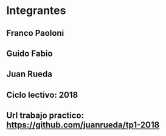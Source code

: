 # Integrantes

## Franco Paoloni
## Guido Fabio
## Juan Rueda

## Ciclo lectivo: 2018
## Url trabajo practico: https://github.com/juanrueda/tp1-2018


